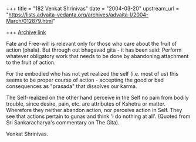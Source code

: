 +++
title = "182 Venkat Shrinivas"
date = "2004-03-20"
upstream_url = "https://lists.advaita-vedanta.org/archives/advaita-l/2004-March/012879.html"

+++
[Archive link](https://lists.advaita-vedanta.org/archives/advaita-l/2004-March/012879.html)

Fate and Free-will is relevant only for those who care about the fruit of
action (phala). But through out bhagavad gita - it has been said:
Perform whatever obligatory work that needs to be done by abandoning
attachment to the fruit of action.

For the embodied who has not yet realized the self (i.e. most of us) this
seems to be proper course of action - accepting the good or bad consequences
as "prasada" that dissolves our karma.

The Self-realized on the other hand perceive in the Self no pain from bodily
trouble, since desire, pain, etc. are attributes of Kshetra or matter.
Wherefore they neither abandon action, nor perceive action in Self. They see
that actions pertain to gunas and think 'I do nothing at all'. (Quoted from
Sri Sankaracharya's commentary on The Gita).

Venkat Shrinivas.


